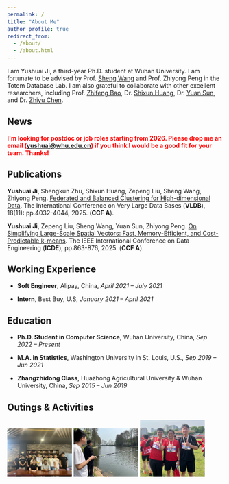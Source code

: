 ```yaml
---
permalink: /
title: "About Me"
author_profile: true
redirect_from: 
  - /about/
  - /about.html
---
```


I am Yushuai Ji, a third-year Ph.D. student at Wuhan University. I am fortunate to be advised by Prof. [Sheng Wang](http://sheng.whu.edu.cn/) and Prof. Zhiyong Peng in the Totem Database Lab. I am also grateful to collaborate with other excellent researchers, including Prof. [Zhifeng Bao](https://baozhifeng.net), Dr. [Shixun Huang](https://shixunh.io/), Dr. [Yuan Sun](https://scholars.latrobe.edu.au/y6sun), and Dr. [Zhiyu Chen](https://zhiyuchen.com/).

**News**
------
<span style="color:red">**I'm looking for postdoc or job roles starting from 2026. Please drop me an email (yushuai@whu.edu.cn) if you think I would be a good fit for your team. Thanks!**</span>

**Publications**
------
**Yushuai Ji**, Shengkun Zhu, Shixun  Huang, Zepeng Liu, Sheng Wang, Zhiyong Peng. [Federated and Balanced Clustering for High-dimensional Data](https://sheng.whu.edu.cn/papers/25vldb.pdf). The International Conference on Very Large Data Bases (**VLDB**), 18(11): pp.4032-4044, 2025. (**CCF A**).

**Yushuai Ji**, Zepeng Liu, Sheng Wang, Yuan Sun, Zhiyong Peng.
[On Simplifying Large-Scale Spatial Vectors: Fast, Memory-Efficient, and Cost-Predictable k-means](https://www.computer.org/csdl/proceedings-article/icde/2025/360300a863/26FZzBgQACY).
The IEEE International Conference on Data Engineering (**ICDE**), pp.863-876, 2025. (**CCF A**).

**Working Experience**
------

- **Soft Engineer**, Alipay, China, *April 2021 – July 2021*

- **Intern**, Best Buy, U.S, *January 2021 – April 2021*


**Education**
------
- **Ph.D. Student in Computer Science**,
  Wuhan University, China, *Sep 2022 – Present*

- **M.A. in Statistics**,
  Washington University in St. Louis, U.S., *Sep 2019 – Jun 2021*

- **Zhangzhidong Class**,
  Huazhong Agricultural University & Wuhan University, China, *Sep 2015 – Jun 2019*

  

**Outings & Activities**
------
<img src="images/whucs1.png" width="30%" height="auto">
<img src="images/WechatIMG19.png" width="30%" height="auto">
<img src="images/whucs3.png" width="30%" height="auto">
